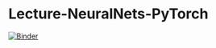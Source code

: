 # Lecture-NeuralNets-PyTorch
[![Binder](https://mybinder.org/badge_logo.svg)](https://mybinder.org/v2/gh/Imperial-College-Data-Science-Society/Lecture-NeuralNets-PyTorch/master)
